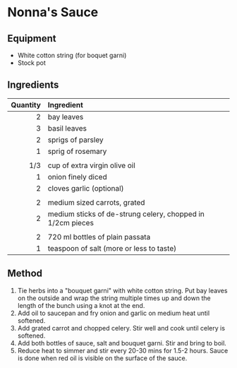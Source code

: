 # Nonna's Sauce

## Equipment

* White cotton string (for boquet garni)
* Stock pot

## Ingredients

| Quantity | Ingredient                                                 |
| -------: | :--------------------------------------------------------- |
|        2 | bay leaves                                                 |
|        3 | basil leaves                                               |
|        2 | sprigs of parsley                                          |
|        1 | sprig of rosemary                                          |
|          |                                                            |
|      1/3 | cup of extra virgin olive oil                              |
|        1 | onion finely diced                                         |
|        2 | cloves garlic (optional)                                   |
|          |                                                            |
|        2 | medium sized carrots, grated                               |
|        2 | medium sticks of de-strung celery, chopped in 1/2cm pieces |
|          |                                                            |
|        2 | 720 ml bottles of plain passata                            |
|        1 | teaspoon of salt (more or less to taste)                   |

## Method

1. Tie herbs into a "bouquet garni" with white cotton string. Put bay leaves on the outside and wrap the string multiple times up and down the length of the bunch using a knot at the end.
2. Add oil to saucepan and fry onion and garlic on medium heat until softened.
3. Add grated carrot and chopped celery. Stir well and cook until celery is softened.
4. Add both bottles of sauce, salt and bouquet garni. Stir and bring to boil.
5. Reduce heat to simmer and stir every 20-30 mins for 1.5-2 hours. Sauce is done when red oil is visible on the surface of the sauce.
